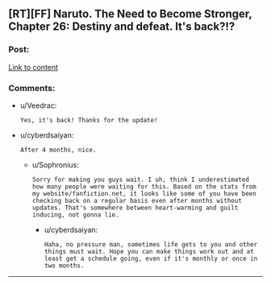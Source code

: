 ## [RT][FF] Naruto. The Need to Become Stronger, Chapter 26: Destiny and defeat. It's back?!?

### Post:

[Link to content](https://needtobecomestronger.wordpress.com/2017/11/26/chapter-26/)

### Comments:

- u/Veedrac:
  ```
  Yes, it's back! Thanks for the update!
  ```

- u/cyberdsaiyan:
  ```
  After 4 months, nice.
  ```

  - u/Sophronius:
    ```
    Sorry for making you guys wait. I uh, think I underestimated how many people were waiting for this. Based on the stats from my website/fanfiction.net, it looks like some of you have been checking back on a regular basis even after months without updates. That's somewhere between heart-warming and guilt inducing, not gonna lie.
    ```

    - u/cyberdsaiyan:
      ```
      Haha, no pressure man, sometimes life gets to you and other things must wait. Hope you can make things work out and at least get a schedule going, even if it's monthly or once in two months.
      ```

---

